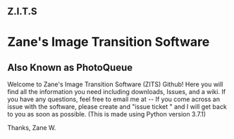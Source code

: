 ## Z.I.T.S
# Zane's Image Transition Software
## Also Known as PhotoQueue
Welcome to Zane's Image Transition Software (ZITS) Github!
Here you will find all the information you need including downloads, Issues, and a wiki.
If you have any questions, feel free to email me at --
If you come across an issue with the software, please create and "issue ticket " and I will get back to you as soon as possible.
(This is made using Python version 3.7.1)

Thanks,
Zane W.



